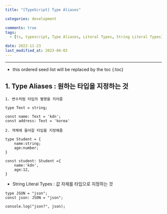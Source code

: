 ```yaml
---
title: "[TypeScript] Type Aliases"

categories: development

comments: true
tags:
  - [ts, typescript, Type Aliases, Literal Types, String Literal Types]

date: 2022-11-23
last_modified_at: 2023-04-03
---
```


---

<!-- prettier-ignore -->
* this ordered seed list will be replaced by the toc 
{:toc}

## 1. Type Aliases : 원하는 타입을 지정하는 것

```tsx
1. 변수처럼 타입의 별명을 지어줌

type Text = string;

const name: Text = 'kdn';
const address: Text = 'korea'

2. 객체에 들어갈 타입을 지정해줌

type Student = {
    name:string;
    age:number;
}

const student: Student ={
    name:'kdn',
    age:12,
}
```

- String Literal Types : 값 자체를 타입으로 지정하는 것

```tsx
type JSON = "json";
const json: JSON = "json";

console.log("json?", json);
```
